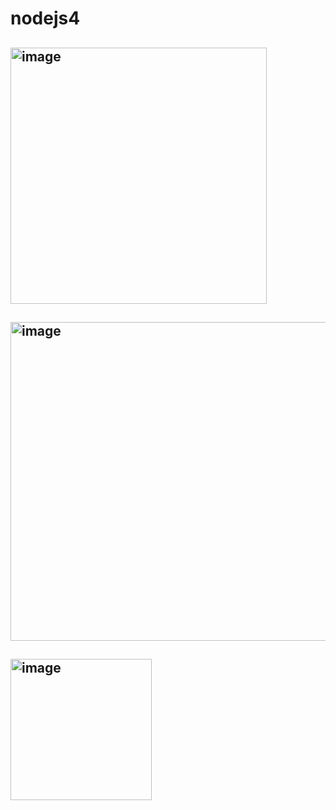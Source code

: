# nodejs4
## <img width="410" alt="image" src="https://github.com/miguelmp02/nodejs4/assets/72752961/72a0ecf4-6d73-423c-b0d9-5b7230f5ea30">
## <img width="510" alt="image" src="https://github.com/miguelmp02/nodejs4/assets/72752961/aac3f1b4-91f3-4625-8830-bc2528c4b8e8">
## <img width="226" alt="image" src="https://github.com/miguelmp02/nodejs4/assets/72752961/b5efd0f6-200d-4195-ae1c-defb43febafa">

